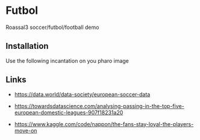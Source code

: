 # Futbol

Roassal3 soccer/futbol/football demo

## Installation
 
Use the following incantation on you pharo image


## Links
- https://data.world/data-society/european-soccer-data

- https://towardsdatascience.com/analysing-passing-in-the-top-five-european-domestic-leagues-907f18231a20

- https://www.kaggle.com/code/nappon/the-fans-stay-loyal-the-players-move-on
